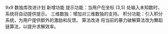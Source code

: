 9x9 数独库改进计划
新增功能
提示功能：当用户在坐标 (3,5) 处输入未知数时，系统将自动提供提示。
三维数独：增加对三维数独的支持。
积分功能：引入积分系统，为用户提供额外的激励和反馈。
算法改进
将当前的暴力破解算法改为舞蹈链算法，以提升求解效率。


